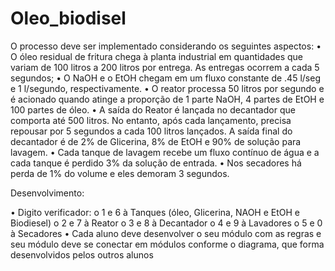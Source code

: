 # Oleo_biodisel
O processo deve ser implementado considerando os seguintes aspectos:
• O óleo residual de fritura chega à planta industrial em quantidades que variam de 100 litros a 200
litros por entrega. As entregas ocorrem a cada 5 segundos;
• O NaOH e o EtOH chegam em um fluxo constante de .45 l/seg e 1 l/segundo, respectivamente.
• O reator processa 50 litros por segundo e é acionado quando atinge a proporção de 1 parte NaOH,
4 partes de EtOH e 100 partes de óleo.
• A saída do Reator é lançada no decantador que comporta até 500 litros. No entanto, após cada
lançamento, precisa repousar por 5 segundos a cada 100 litros lançados. A saída final do decantador
é de 2% de Glicerina, 8% de EtOH e 90% de solução para lavagem.
• Cada tanque de lavagem recebe um fluxo contínuo de água e a cada tanque é perdido 3% da solução
de entrada.
• Nos secadores há perda de 1% do volume e eles demoram 3 segundos.

Desenvolvimento:

• Digito verificador:
o 1 e 6 à Tanques (óleo, Glicerina, NAOH e EtOH e Biodiesel)
o 2 e 7 à Reator
o 3 e 8 à Decantador
o 4 e 9 à Lavadores
o 5 e 0 à Secadores
• Cada aluno deve desenvolver o seu módulo com as regras e seu módulo deve se conectar
em módulos conforme o diagrama, que forma desenvolvidos pelos outros alunos